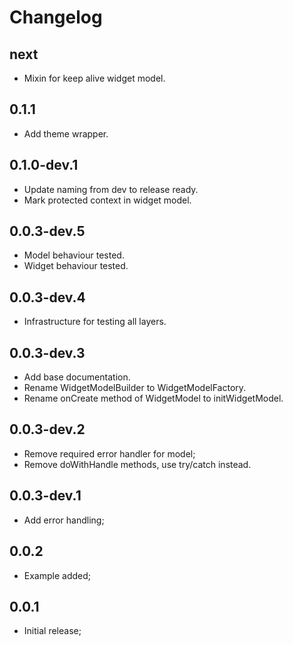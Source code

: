 # Changelog

## next

* Mixin for keep alive widget model.

## 0.1.1

* Add theme wrapper.

## 0.1.0-dev.1

* Update naming from dev to release ready.
* Mark protected context in widget model.

## 0.0.3-dev.5

* Model behaviour tested.
* Widget behaviour tested.

## 0.0.3-dev.4

* Infrastructure for testing all layers.

## 0.0.3-dev.3

* Add base documentation.
* Rename WidgetModelBuilder to WidgetModelFactory.
* Rename onCreate method of WidgetModel to initWidgetModel.

## 0.0.3-dev.2

* Remove required error handler for model;
* Remove doWithHandle methods, use try/catch instead.

## 0.0.3-dev.1

* Add error handling;

## 0.0.2

* Example added;

## 0.0.1

* Initial release;
